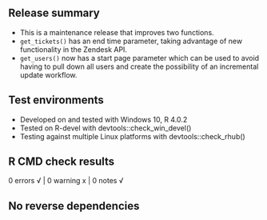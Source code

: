 ## Release summary

* This is a maintenance release that improves two functions.
* `get_tickets()` has an end time parameter, taking advantage of new functionality in the Zendesk API.
* `get_users()` now has a start page parameter which can be used to avoid having to pull down all users and create the possibility of an incremental update workflow.


## Test environments

* Developed on and tested with Windows 10, R 4.0.2
* Tested on R-devel with devtools::check_win_devel()
* Testing against multiple Linux platforms with devtools::check_rhub()

## R CMD check results
0 errors √ | 0 warning x | 0 notes √

## No reverse dependencies

